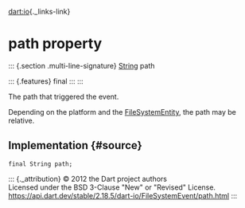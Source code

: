 [dart:io](../../dart-io/dart-io-library){._links-link}

path property
=============

::: {.section .multi-line-signature}
[String](../../dart-core/string-class) path

::: {.features}
final
:::
:::

The path that triggered the event.

Depending on the platform and the
[FileSystemEntity](../filesystementity-class), the path may be relative.

Implementation {#source}
--------------

``` {.language-dart data-language="dart"}
final String path;
```

::: {._attribution}
© 2012 the Dart project authors\
Licensed under the BSD 3-Clause \"New\" or \"Revised\" License.\
<https://api.dart.dev/stable/2.18.5/dart-io/FileSystemEvent/path.html>
:::
